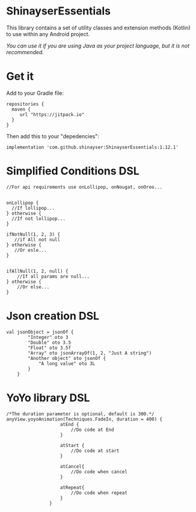 # ShinayserEssentials
This library contains a set of utility classes and extension methods (Kotlin) to use within any Android project.

*You can use it if you are using Java as your project language, but it is not recommended.*

# Get it

Add to your Gradle file:

    repositories {
      maven {
         url "https://jitpack.io"
      }
    }       


Then add this to your "depedencies":
   
    implementation 'com.github.shinayser:ShinayserEssentials:1.12.1'



# Simplified Conditions DSL

    //For api requirements use onLollipop, onNougat, onOreo...
    
    
    onLollipop {    
      //If lollipop...    
    } otherwise {
      //If not lollipop...       
    }
           
    ifNotNull(1, 2, 3) {
       //if All not null
    } otherwise {
       //Or esle...
    }
        
    
    ifAllNull(1, 2, null) {
        //If all params are null...
    } otherwise {
        //Or else...
    }
    

# Json creation DSL

    val jsonObject = jsonOf {
            "Integer" oto 3
            "Double" oto 3.5
            "Float" oto 3.5f
            "Array" oto jsonArrayOf(1, 2, "Just A string")
            "Another object" oto jsonOf {
                "A long value" oto 3L
            }
        }


# YoYo library DSL

    /*The duration parameter is optional, default is 300.*/
    anyView.yoyoAnimation(Techniques.FadeIn, duration = 400) {
                        atEnd {
                            //Do code at End
                        }

                        atStart {
                            //Do code at start
                        }

                        atCancel{
                            //Do code when cancel
                        }

                        atRepeat{
                            //Do code when repeat
                        }
                    }
